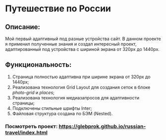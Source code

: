# Путешествие по России

## Описание:
Мой первый адаптивный под разные устройства сайт.
В данном проекте я применил полученные знания и создал интересный проект, адаптированный под устройства с шириной экрана от 320px до 1440px.

## Функциональность:
1. Страница полностью адаптивна при ширине экрана от 320px до 1440px;
2. Реализована технология Grid Layout для создания сеток в блоке *photo-grid* и *places*;
3. Реализована технология медиазапросов для адаптивности страницы;
4. Подключены стильные шрифты Inter;
5. Файловая структура создана по БЭМ (Nested).
  
### Посмотреть проект: https://glebprok.github.io/russian-travel/index.html
